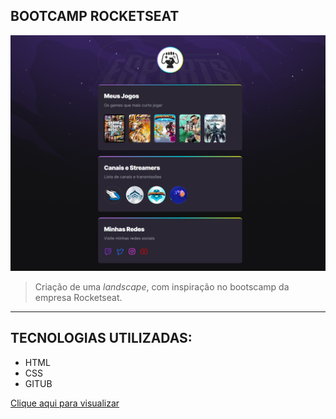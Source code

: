 

## BOOTCAMP ROCKETSEAT

![preview](./.github/bootcamp-rocket.png)

>Criação de uma *landscape*, com inspiração no bootscamp da empresa Rocketseat.

---
## TECNOLOGIAS UTILIZADAS:

- HTML
- CSS
- GITUB

[Clique aqui para visualizar](https://raffaelmiguell.github.io/bootcamp-rocketseat/)




